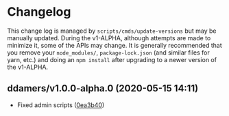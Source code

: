 Changelog
=========

This change log is managed by `scripts/cmds/update-versions` but may be manually updated.
During the v1-ALPHA, although attempts are made to minimize it, some of the APIs
may change. It is generally recommended that you remove your `node_modules/`,
`package-lock.json` (and similar files for yarn, etc.) and doing an `npm install`
after upgrading to a newer version of the v1-ALPHA.

ddamers/v1.0.0-alpha.0 (2020-05-15 14:11)
-----------------------------------------

  - Fixed admin scripts ([0ea3b40](https://github.com/ddamchain/ddamdev/commit/0ea3b402c34d9e7ad66bf614ae3464e556036736))


